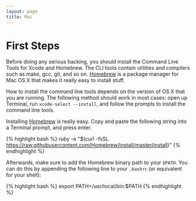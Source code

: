 ```yaml
---
layout: page
title: Mac
---
```


# First Steps

Before doing any serious hacking, you should install the Command Line Tools for
Xcode and Homebrew. The CLI tools contain utilities and compilers such as make,
gcc, git, and so on. [Homebrew][brew] is a package manager for Mac OS X that
makes it really easy to install stuff.

How to install the command line tools depends on the version of OS X that you
are running. The following method should work in most cases: open up Terminal,
run `xcode-select --install`, and follow the prompts to install the command
line tools.

Installing [Homebrew][brew] is really easy. Copy and paste the following string
into a Terminal prompt, and press enter.

{% highlight bash %}
ruby -e "$(curl -fsSL https://raw.githubusercontent.com/Homebrew/install/master/install)"
{% endhighlight %}

Afterwards, make sure to add the Homebrew binary path to your `$PATH`. You can
do this by appending the following line to your `.bashrc` (or equivalent for
your shell):

{% highlight bash %}
export PATH=/usr/local/bin:$PATH
{% endhighlight %}

[brew]: http://brew.sh/
